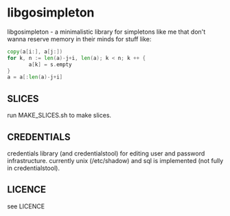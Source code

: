 libgosimpleton
==============

libgosimpleton - a minimalistic library for simpletons like me that don't
wanna reserve memory in their minds for stuff like:

```go
copy(a[i:], a[j:])
for k, n := len(a)-j+i, len(a); k < n; k ++ {
       a[k] = s.empty
}
a = a[:len(a)-j+i]
```

SLICES
------
run MAKE_SLICES.sh to make slices.


CREDENTIALS
-----------
credentials library (and credentialstool) for editing user and password infrastructure. currently unix (/etc/shadow) and sql is implemented (not fully in credentialstool).


LICENCE
-------
see LICENCE
